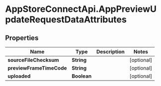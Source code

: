 # AppStoreConnectApi.AppPreviewUpdateRequestDataAttributes

## Properties

Name | Type | Description | Notes
------------ | ------------- | ------------- | -------------
**sourceFileChecksum** | **String** |  | [optional] 
**previewFrameTimeCode** | **String** |  | [optional] 
**uploaded** | **Boolean** |  | [optional] 


